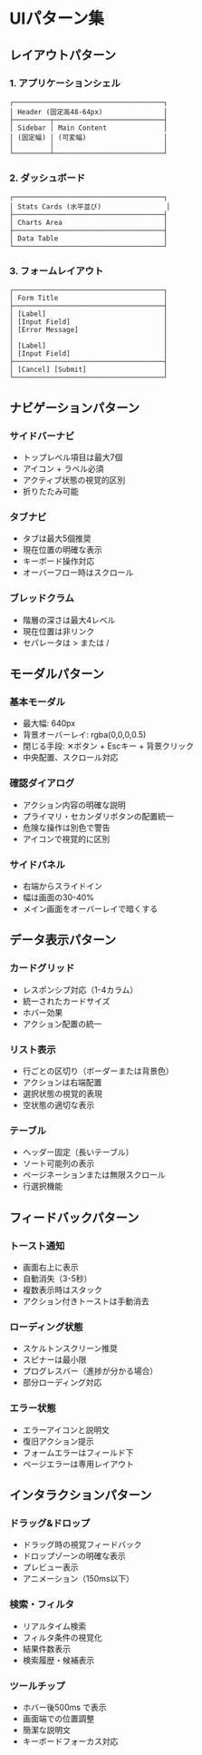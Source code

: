 # UIパターン集

## レイアウトパターン

### 1. アプリケーションシェル
```
┌─────────────────────────────────────┐
│ Header (固定高48-64px)               │
├─────────┬───────────────────────────┤
│ Sidebar │ Main Content              │
│ (固定幅) │ (可変幅)                   │
│         │                           │
└─────────┴───────────────────────────┘
```

### 2. ダッシュボード
```
┌─────────────────────────────────────┐
│ Stats Cards (水平並び)                │
├─────────────────────────────────────┤
│ Charts Area                         │
├─────────────────────────────────────┤
│ Data Table                          │
└─────────────────────────────────────┘
```

### 3. フォームレイアウト
```
┌─────────────────────────────────────┐
│ Form Title                          │
├─────────────────────────────────────┤
│ [Label]                             │
│ [Input Field]                       │
│ [Error Message]                     │
│                                     │
│ [Label]                             │
│ [Input Field]                       │
├─────────────────────────────────────┤
│ [Cancel] [Submit]                   │
└─────────────────────────────────────┘
```

## ナビゲーションパターン

### サイドバーナビ
- トップレベル項目は最大7個
- アイコン + ラベル必須
- アクティブ状態の視覚的区別
- 折りたたみ可能

### タブナビ
- タブは最大5個推奨
- 現在位置の明確な表示
- キーボード操作対応
- オーバーフロー時はスクロール

### ブレッドクラム
- 階層の深さは最大4レベル
- 現在位置は非リンク
- セパレータは > または /

## モーダルパターン

### 基本モーダル
- 最大幅: 640px
- 背景オーバーレイ: rgba(0,0,0,0.5)
- 閉じる手段: ✕ボタン + Escキー + 背景クリック
- 中央配置、スクロール対応

### 確認ダイアログ
- アクション内容の明確な説明
- プライマリ・セカンダリボタンの配置統一
- 危険な操作は別色で警告
- アイコンで視覚的に区別

### サイドパネル
- 右端からスライドイン
- 幅は画面の30-40%
- メイン画面をオーバーレイで暗くする

## データ表示パターン

### カードグリッド
- レスポンシブ対応（1-4カラム）
- 統一されたカードサイズ
- ホバー効果
- アクション配置の統一

### リスト表示
- 行ごとの区切り（ボーダーまたは背景色）
- アクションは右端配置
- 選択状態の視覚的表現
- 空状態の適切な表示

### テーブル
- ヘッダー固定（長いテーブル）
- ソート可能列の表示
- ページネーションまたは無限スクロール
- 行選択機能

## フィードバックパターン

### トースト通知
- 画面右上に表示
- 自動消失（3-5秒）
- 複数表示時はスタック
- アクション付きトーストは手動消去

### ローディング状態
- スケルトンスクリーン推奨
- スピナーは最小限
- プログレスバー（進捗が分かる場合）
- 部分ローディング対応

### エラー状態
- エラーアイコンと説明文
- 復旧アクション提示
- フォームエラーはフィールド下
- ページエラーは専用レイアウト

## インタラクションパターン

### ドラッグ&ドロップ
- ドラッグ時の視覚フィードバック
- ドロップゾーンの明確な表示
- プレビュー表示
- アニメーション（150ms以下）

### 検索・フィルタ
- リアルタイム検索
- フィルタ条件の視覚化
- 結果件数表示
- 検索履歴・候補表示

### ツールチップ
- ホバー後500ms で表示
- 画面端での位置調整
- 簡潔な説明文
- キーボードフォーカス対応